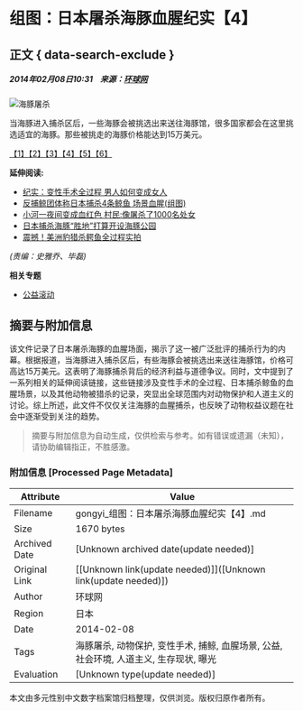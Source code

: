 # 组图：日本屠杀海豚血腥纪实【4】

## 正文 { data-search-exclude }


##### 2014年02月08日10:31    来源：[环球网](http://www.huanqiu.com/)

![海豚屠杀](http://www.people.com.cn/mediafile/pic/20140208/77/3111989473579232029.jpg)

当海豚进入捕杀区后，一些海豚会被挑选出来送往海豚馆，很多国家都会在这里挑选适宜的海豚。那些被挑走的海豚价格能达到15万美元。

[【1】](http://gongyi.people.com.cn/GB/151663/152548/24298699.html)[【2】](http://gongyi.people.com.cn/GB/151663/152548/24298699.html)[【3】](http://gongyi.people.com.cn/GB/151663/152548/24298699.html)[【4】](http://gongyi.people.com.cn/GB/151663/152548/24298699.html)[【5】](http://gongyi.people.com.cn/GB/151663/152548/24298699.html)[【6】](http://gongyi.people.com.cn/GB/151663/152548/24298699.html) 

**延伸阅读:**

- [纪实：变性手术全过程 男人如何变成女人](http://health.people.com.cn/n/2014/0407/c14739-24838534.html)
- [反捕鲸团体称日本捕杀4条鲸鱼 场景血腥(组图)](http://world.people.com.cn/n/2014/0106/c157278-24037786.html)
- [小河一夜间变成血红色 村民:像屠杀了1000名处女](http://scitech.people.com.cn/n/2013/1222/c1057-23911938.html)
- [日本捕杀海豚“胜地”打算开设海豚公园](http://world.people.com.cn/n/2013/1008/c157278-23116919.html)
- [震撼！美洲豹猎杀鳄鱼全过程实拍](http://scitech.people.com.cn/n/2013/0908/c1057-22843769.html)

_(责编：史雅乔、毕磊)_ 

**相关专题**

- [公益滚动](http://gongyi.people.com.cn/GB/151650/index.html)
<!-- tcd_original_link http://gongyi.people.com.cn/n/2014/0208/c152548-24298699-4.html -->


## 摘要与附加信息

<!-- tcd_abstract -->
该文件记录了日本屠杀海豚的血腥场面，揭示了这一被广泛批评的捕杀行为的内幕。根据报道，当海豚进入捕杀区后，有些海豚会被挑选出来送往海豚馆，价格可高达15万美元。这表明了海豚捕杀背后的经济利益与道德争议。同时，文中提到了一系列相关的延伸阅读链接，这些链接涉及变性手术的全过程、日本捕杀鲸鱼的血腥场景，以及其他动物被猎杀的记录，突显出全球范围内对动物保护和人道主义的讨论。综上所述，此文件不仅仅关注海豚的血腥捕杀，也反映了动物权益议题在社会中逐渐受到关注的趋势。
<!-- tcd_abstract_end -->

> 摘要与附加信息为自动生成，仅供检索与参考。如有错误或遗漏（未知），请协助编辑指正，不胜感激。

### 附加信息 [Processed Page Metadata]

| Attribute       | Value                                  |
|-----------------|----------------------------------------|
| Filename        | gongyi_组图：日本屠杀海豚血腥纪实【4】.md                             |
| Size            | 1670 bytes                           |
| Archived Date   | [Unknown archived date(update needed)]                             |
| Original Link   | [[Unknown link(update needed)]]([Unknown link(update needed)])                       |
| Author          | 环球网                               |
| Region          | 日本                               |
| Date            | 2014-02-08                                 |
| Tags            | 海豚屠杀, 动物保护, 变性手术, 捕鲸, 血腥场景, 公益, 社会环境, 人道主义, 生存现状, 曝光                                 |
| Evaluation            | [Unknown type(update needed)]                                 |
<!-- tcd_table_end -->

本文由多元性别中文数字档案馆归档整理，仅供浏览。版权归原作者所有。
